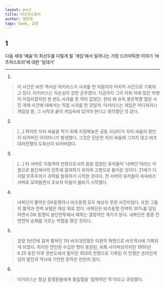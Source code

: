 ```yaml
---
layout: post
title: 바츠히스토리
author: 명운화
tags: book, 교양
---
```


## 1
다음 세대 '예술'의 최선두를 다릴게 될 '게임'에서 일어나는 가장 드라미틱한 이야기 '바츠히스토리'에 대한 '일대기'

- - -

1. 
> 이 사건은 바츠 역사상 아키러스가 사과를 한 처음이자 마지막 사건으로 기록되고 있다. 아키러스는 자손심이 강한 군주였다. 지금까지 그의 지휘 아래 많은 악행이 저질러졌지만 한 번도 사과를 한 적이 없었단. 한데 왜 유독 붉은혁명 혈원 사진 게재 사건에 대해서는 직접 사과를 한 것일까. 아키러스는 게임은 어디까지나 게임일 뿐, 그 시작과 끝이 게임속에 있어야 한다고 생각했던 것 같다.

2. 
> [...] 하지만 자리 싸움을 막기 위해 지정해놓은 공동 사냥터가 자리 싸움의 원인이 되어버린 아이러니가 발생했다. 그것은 단순한 자리 싸움에 그치지 않고 바츠대저전쟁의 도화선이 되어버렸다.

3. 
> [...] 타 서버로 이동하여 반왕으로서의 꿈을 접었던 유저들이 '내복단'이라는 이름으로 용던에서의 전투에 참여하기 위하여 고향으로 돌아온 것이다. 21세기 디지털 민주주의가 괴력을 발휘하기 시작한 것이다. 전 서버의 유저들이 속속바츠 서버로 모여들면서 초보자 마을이 붐비기 시작했다.

4. 
> 내복단의 활약은 DK동맹이나 바츠동맹 모두 예상치 못한 사건이었다. 또한 그들의 활약과 전력 보탬은 예상 외로 컸다. 내복단은 바츠동맹 전력의 30%를 담당하면서 DK 동맹이 용던전투에서 패하는 결정적인 계기가 된다. 내복단은 종종 전면전의 승패를 가르는 역할을 했던 것이다.

5. 
> 장장 1년간에 걸쳐 펼쳐진 1차 바츠대전쟁은 미완의 혁명으로 바츠역사에 기록되게 되었다. 하지만 연인원 수십만 명이 동원된, 비록 사이버상이지만 1950년 6.25 동란 이후 한반도에서 벌어진 최대의 전쟁으로 기록된 이 전쟁은 온라인게임의 발전과 역사에 기연한 흔적은 만만치 않다.

6. 
> 아키러스는 항상 동맹원들에게 중립혈을 '잠재적인 적'이라고 규정했다.

 

 

 

 